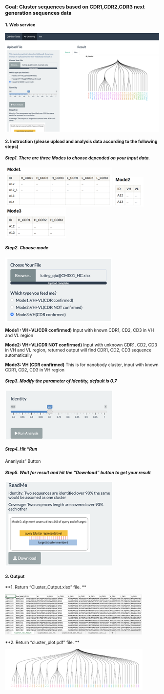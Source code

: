 ### Goal: Cluster sequences based on CDR1,CDR2,CDR3 next generation sequences data

#### 1. Web service

![CTMbio](./pic/webserver.png)

#### 2. Instruction (please upload and analysis data according to the following steps)

##### Step1. There are three Modes to choose depended on your input data.

<img src="./pic/mode1.png" width="350" />

<img src="./pic/mode2.png" width="100" />

<img src="./pic/mode3.png" width="200" />

##### Step2. Choose mode

<img src="./pic/upload.png" width="350" />

**Mode1 : VH+VL(CDR confirmed)** Input with known CDR1, CD2, CD3 in VH
and VL region

**Mode2: VH+VL(CDR NOT confirmed)** Input with unknown CDR1, CD2, CD3 in
VH and VL region, returned output will find CDR1, CD2, CD3 sequence
automatically

**Mode3: VH (CDR confirmed)** This is for nanobody cluster, input with
known CDR1, CD2, CD3 in VH region

##### Step3. Modify the parameter of Identity, default is 0.7

<img src="./pic/parameter.png" width="350" /> 

##### Step4. Hit “Run
Ananlysis” Button

##### Step5. Wait for result and hit the “Download” button to get your result

<img src="./pic/download.png" width="350" />

#### 3. Output

**1. Return “Cluster\_Output.xlsx” file. **

<img src="./pic/cluster.png" width="450" />

**2. Return “cluster\_plot.pdf” file. **

<img src="./pic/treeplot.png" width="450" />
